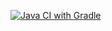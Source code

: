 [![Java CI with Gradle](https://github.com/Negrustin/CiGradleTest/actions/workflows/gradle.yml/badge.svg)](https://github.com/Negrustin/CiGradleTest/actions/workflows/gradle.yml)
